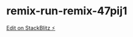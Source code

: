 # remix-run-remix-47pij1

[Edit on StackBlitz ⚡️](https://stackblitz.com/edit/remix-run-remix-47pij1)